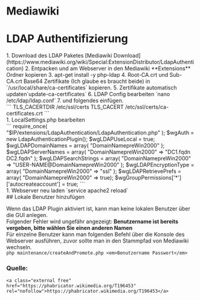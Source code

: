 # Mediawiki

# <span class="mw-headline" id="bkmrk-ldap-authentifizieru-1">LDAP Authentifizierung</span>

<div class="vector-body" id="bkmrk-download-des-ldap-pa"><div class="mw-body-content mw-content-ltr" dir="ltr" lang="de"><div class="mw-parser-output">1. Download des LDAP Paketes [Mediawiki Download](https://www.mediawiki.org/wiki/Special:ExtensionDistributor/LdapAuthentication)
2. Entpacken und am Webserver in den Mediawiki **Extensions** Ordner kopieren
3. apt-get install -y php-ldap
4. Root-CA.crt und Sub-CA.crt Base64 Zertifikate (Ich glaube es braucht beide) in `/usr/local/share/ca-certificates` kopieren.
5. Zertifikate automatisch updaten`update-ca-certificates`
6. LDAP Config bearbeiten `nano /etc/ldap/ldap.conf`
7. und folgendes einfügen.

</div></div></div>```
TLS_CACERTDIR   /etc/ssl/certs
TLS_CACERT      /etc/ssl/certs/ca-certificates.crt
```

<div class="vector-body" id="bkmrk-localsettings.php-be"><div class="mw-body-content mw-content-ltr" dir="ltr" lang="de"><div class="mw-parser-output">1. LocalSettings.php bearbeiten

</div></div></div>```
require_once( "$IP/extensions/LdapAuthentication/LdapAuthentication.php" );
$wgAuth = new LdapAuthenticationPlugin();
$wgLDAPUseLocal = true;
$wgLDAPDomainNames = array( "DomainNamepreWin2000" );
$wgLDAPServerNames = array( "DomainNamepreWin2000" => "DC1.fqdn DC2.fqdn" );
$wgLDAPSearchStrings = array( "DomainNamepreWin2000" => "USER-NAME@DomainNamepreWin2000" );
$wgLDAPEncryptionType = array( "DomainNamepreWin2000" => "ssl" );
$wgLDAPRetrievePrefs = array( "DomainNamepreWin2000" => true);
$wgGroupPermissions['*']['autocreateaccount'] = true;
```

<div class="vector-body" id="bkmrk-webserver-neu-laden%C2%A0"><div class="mw-body-content mw-content-ltr" dir="ltr" lang="de"><div class="mw-parser-output">1. Webserver neu laden `service apache2 reload`

</div></div></div>## <span id="bkmrk-"></span><span class="mw-headline" id="bkmrk-lokale-benutzer-hinz-1">Lokale Benutzer hinzufügen</span>

Wenn das LDAP Plugin aktiviert ist, kann man keine lokalen Benutzer über die GUI anlegen.  
Folgender Fehler wird ungefähr angezeigt: **Benutzername ist bereits vergeben, bitte wählen Sie einen anderen Namen**  
Für einzelne Benutzer kann man folgenden Befehl über die Konsole des Webserver ausführen, zuvor sollte man in den Stammpfad von Mediawiki wechseln.  
`php maintenance/createAndPromote.php <em>Benutzername Passwort</em>`

### <span class="mw-headline" id="bkmrk-quelle%3A-1">Quelle:</span>

```
<a class="external free" href="https://phabricator.wikimedia.org/T196453" rel="nofollow">https://phabricator.wikimedia.org/T196453</a>
```